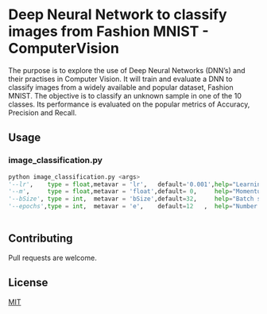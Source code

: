 # Deep Neural Network to classify images from Fashion MNIST - ComputerVision
The purpose is to explore the use of Deep Neural Networks (DNN’s) and their practises in Computer Vision. It will train and evaluate a DNN to classify images from a widely available and popular dataset, Fashion MNIST. The objective is to classify an unknown sample in one of the 10 classes. Its performance is evaluated on the popular metrics of Accuracy, Precision and Recall.

## Usage
### image_classification.py

```python
python image_classification.py <args>
'--lr',    type = float,metavar = 'lr',   default='0.001',help="Learning rate for the oprimizer."
'--m',     type = float,metavar = 'float',default= 0,     help="Momentum for the optimizer, if any."
'--bSize', type = int,  metavar = 'bSize',default=32,     help="Batch size of data loader, in terms of samples. a size of 32 means 32 images for an optimization step."
'--epochs',type = int,  metavar = 'e',    default=12   ,  help="Number of training epochs. One epoch is to perform an optimization step over every sample, once."
    

```

## Contributing
Pull requests are welcome.

## License
[MIT](https://choosealicense.com/licenses/mit/)
